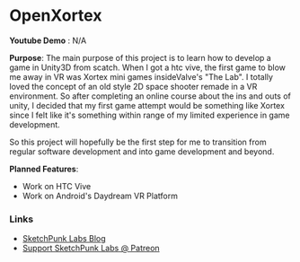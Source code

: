 # OpenXortex

**Youtube Demo** : 
N/A

**Purpose**:
The main purpose of this project is to learn how to develop a game in Unity3D from scatch. When I got a htc vive, the first game to blow me away in VR was Xortex mini games insideValve's "The Lab". I totally loved the concept of an old style 2D space shooter remade in a VR environment. So after completing an online course about the ins and outs of unity, I decided that my first game attempt would be something like Xortex since I felt like it's something within range of my limited experience in game development.

So this project will hopefully be the first step for me to transition from regular software development and into game development and beyond.

**Planned Features**:
  * Work on HTC Vive
  * Work on Android's Daydream VR Platform


### Links
* [SketchPunk Labs Blog](http://sketchpunklabs.tumblr.com/)
* [Support SketchPunk Labs @ Patreon](https://www.patreon.com/sketchpunk)
